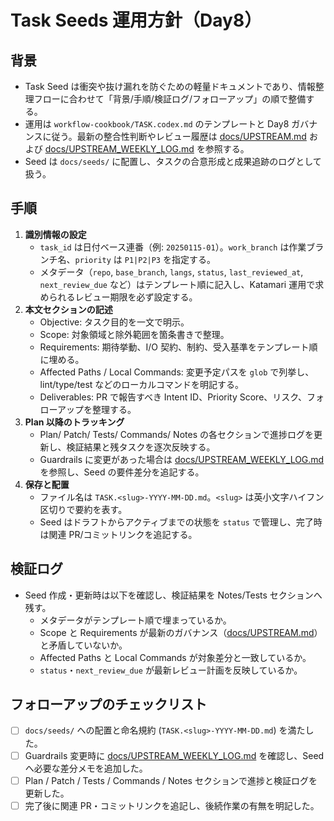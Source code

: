 # Task Seeds 運用方針（Day8）

## 背景
- Task Seed は衝突や抜け漏れを防ぐための軽量ドキュメントであり、情報整理フローに合わせて「背景/手順/検証ログ/フォローアップ」の順で整備する。
- 運用は `workflow-cookbook/TASK.codex.md` のテンプレートと Day8 ガバナンスに従う。最新の整合性判断やレビュー履歴は [docs/UPSTREAM.md](UPSTREAM.md) および [docs/UPSTREAM_WEEKLY_LOG.md](UPSTREAM_WEEKLY_LOG.md) を参照する。
- Seed は `docs/seeds/` に配置し、タスクの合意形成と成果追跡のログとして扱う。

## 手順
1. **識別情報の設定**
   - `task_id` は日付ベース連番（例: `20250115-01`）。`work_branch` は作業ブランチ名、`priority` は `P1|P2|P3` を指定する。
   - メタデータ（`repo`, `base_branch`, `langs`, `status`, `last_reviewed_at`, `next_review_due` など）はテンプレート順に記入し、Katamari 運用で求められるレビュー期限を必ず設定する。
2. **本文セクションの記述**
   - Objective: タスク目的を一文で明示。
   - Scope: 対象領域と除外範囲を箇条書きで整理。
   - Requirements: 期待挙動、I/O 契約、制約、受入基準をテンプレート順に埋める。
   - Affected Paths / Local Commands: 変更予定パスを `glob` で列挙し、lint/type/test などのローカルコマンドを明記する。
   - Deliverables: PR で報告すべき Intent ID、Priority Score、リスク、フォローアップを整理する。
3. **Plan 以降のトラッキング**
   - Plan/ Patch/ Tests/ Commands/ Notes の各セクションで進捗ログを更新し、検証結果と残タスクを逐次反映する。
   - Guardrails に変更があった場合は [docs/UPSTREAM_WEEKLY_LOG.md](UPSTREAM_WEEKLY_LOG.md) を参照し、Seed の要件差分を追記する。
4. **保存と配置**
   - ファイル名は `TASK.<slug>-YYYY-MM-DD.md`。`<slug>` は英小文字ハイフン区切りで要約を表す。
   - Seed はドラフトからアクティブまでの状態を `status` で管理し、完了時は関連 PR/コミットリンクを追記する。

## 検証ログ
- Seed 作成・更新時は以下を確認し、検証結果を Notes/Tests セクションへ残す。
  - メタデータがテンプレート順で埋まっているか。
  - Scope と Requirements が最新のガバナンス（[docs/UPSTREAM.md](UPSTREAM.md)）と矛盾していないか。
  - Affected Paths と Local Commands が対象差分と一致しているか。
  - `status`・`next_review_due` が最新レビュー計画を反映しているか。

## フォローアップのチェックリスト
- [ ] `docs/seeds/` への配置と命名規約 (`TASK.<slug>-YYYY-MM-DD.md`) を満たした。
- [ ] Guardrails 変更時に [docs/UPSTREAM_WEEKLY_LOG.md](UPSTREAM_WEEKLY_LOG.md) を確認し、Seed へ必要な差分メモを追加した。
- [ ] Plan / Patch / Tests / Commands / Notes セクションで進捗と検証ログを更新した。
- [ ] 完了後に関連 PR・コミットリンクを追記し、後続作業の有無を明記した。
